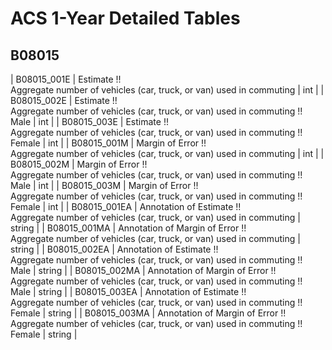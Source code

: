 # ACS 1-Year Detailed Tables

## B08015

| B08015_001E | Estimate !!<br>Aggregate number of vehicles (car, truck, or van) used in commuting | int |
| B08015_002E | Estimate !!<br>Aggregate number of vehicles (car, truck, or van) used in commuting !!<br>Male | int |
| B08015_003E | Estimate !!<br>Aggregate number of vehicles (car, truck, or van) used in commuting !!<br>Female | int |
| B08015_001M | Margin of Error !!<br>Aggregate number of vehicles (car, truck, or van) used in commuting | int |
| B08015_002M | Margin of Error !!<br>Aggregate number of vehicles (car, truck, or van) used in commuting !!<br>Male | int |
| B08015_003M | Margin of Error !!<br>Aggregate number of vehicles (car, truck, or van) used in commuting !!<br>Female | int |
| B08015_001EA | Annotation of Estimate !!<br>Aggregate number of vehicles (car, truck, or van) used in commuting | string |
| B08015_001MA | Annotation of Margin of Error !!<br>Aggregate number of vehicles (car, truck, or van) used in commuting | string |
| B08015_002EA | Annotation of Estimate !!<br>Aggregate number of vehicles (car, truck, or van) used in commuting !!<br>Male | string |
| B08015_002MA | Annotation of Margin of Error !!<br>Aggregate number of vehicles (car, truck, or van) used in commuting !!<br>Male | string |
| B08015_003EA | Annotation of Estimate !!<br>Aggregate number of vehicles (car, truck, or van) used in commuting !!<br>Female | string |
| B08015_003MA | Annotation of Margin of Error !!<br>Aggregate number of vehicles (car, truck, or van) used in commuting !!<br>Female | string |

